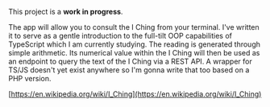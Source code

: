 This project is a **work in progress**. 

The app will allow you to consult the I Ching from your terminal. I've written it to serve as a gentle introduction to the full-tilt OOP capabilities of TypeScript which I am currently studying. The reading is generated through simple arithmetic. Its numerical value within the I Ching will then be used as an endpoint to query the text of the I Ching via a REST API. A wrapper for TS/JS doesn't yet exist anywhere so I'm gonna write that too based on a PHP version. 

[https://en.wikipedia.org/wiki/I_Ching](https://en.wikipedia.org/wiki/I_Ching)
